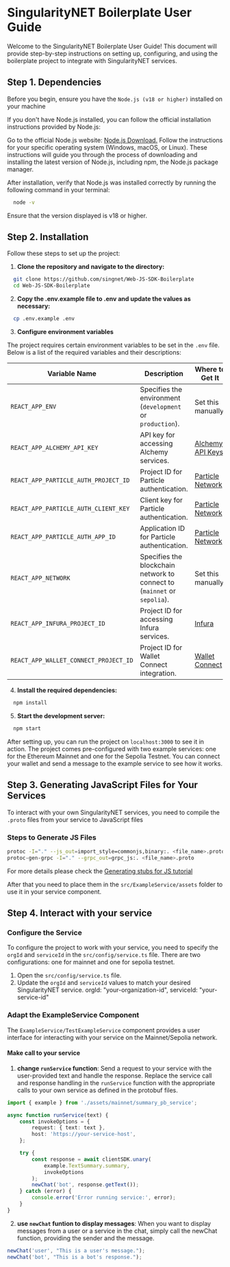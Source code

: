 # SingularityNET Boilerplate User Guide

Welcome to the SingularityNET Boilerplate User Guide! This document will provide step-by-step instructions on setting up, configuring, and using the boilerplate project to integrate with SingularityNET services.

## Step 1. Dependencies

Before you begin, ensure you have the `Node.js (v18 or higher)` installed on your machine

If you don't have Node.js installed, you can follow the official installation instructions provided by Node.js:

Go to the official Node.js website: [Node.js Download.](https://nodejs.org/en)
Follow the instructions for your specific operating system (Windows, macOS, or Linux).
These instructions will guide you through the process of downloading and installing the latest version of Node.js, including npm, the Node.js package manager.

After installation, verify that Node.js was installed correctly by running the following command in your terminal:

```bash
  node -v
```

Ensure that the version displayed is v18 or higher.

## Step 2. Installation

Follow these steps to set up the project:

1. **Clone the repository and navigate to the directory:**

```bash
  git clone https://github.com/singnet/Web-JS-SDK-Boilerplate
  cd Web-JS-SDK-Boilerplate
```

2. **Copy the .env.example file to .env and update the values as necessary:**

```bash
  cp .env.example .env
```

3. **Configure environment variables**

The project requires certain environment variables to be set in the `.env` file. Below is a list of the required variables and their descriptions:

| Variable Name                         | Description                                                              | Where to Get It                               |
| ------------------------------------- | ------------------------------------------------------------------------ | --------------------------------------------- |
| `REACT_APP_ENV`                       | Specifies the environment (`development` or `production`).               | Set this manually.                            |
| `REACT_APP_ALCHEMY_API_KEY`           | API key for accessing Alchemy services.                                  | [Alchemy API Keys](https://alchemy.com)       |
| `REACT_APP_PARTICLE_AUTH_PROJECT_ID`  | Project ID for Particle authentication.                                  | [Particle Network](https://particle.network/) |
| `REACT_APP_PARTICLE_AUTH_CLIENT_KEY`  | Client key for Particle authentication.                                  | [Particle Network](https://particle.network/) |
| `REACT_APP_PARTICLE_AUTH_APP_ID`      | Application ID for Particle authentication.                              | [Particle Network](https://particle.network/) |
| `REACT_APP_NETWORK`                   | Specifies the blockchain network to connect to (`mainnet` or `sepolia`). | Set this manually.                            |
| `REACT_APP_INFURA_PROJECT_ID`         | Project ID for accessing Infura services.                                | [Infura](https://infura.io)                   |
| `REACT_APP_WALLET_CONNECT_PROJECT_ID` | Project ID for Wallet Connect integration.                               | [Wallet Connect](https://walletconnect.com/)  |

4. **Install the required dependencies:**

```bash
  npm install
```

5. **Start the development server:**

```bash
  npm start
```

After setting up, you can run the project on `localhost:3000` to see it in action. The project comes pre-configured with two example services: one for the Ethereum Mainnet and one for the Sepolia Testnet. You can connect your wallet and send a message to the example service to see how it works.

## Step 3. Generating JavaScript Files for Your Services

To interact with your own SingularityNET services, you need to compile the `.proto` files from your service to JavaScript files

### Steps to Generate JS Files

```sh
protoc -I="." --js_out=import_style=commonjs,binary:. <file_name>.proto
protoc-gen-grpc -I="." --grpc_out=grpc_js:. <file_name>.proto
```

For more details please check the [Generating stubs for JS tutorial](/docs/products/DecentralizedAIPlatform/SDK/JavascriptSDKs/generating-stubs/)

After that you need to place them in the `src/ExampleService/assets` folder to use it in your service component.

## Step 4. Interact with your service

### Configure the Service

To configure the project to work with your service, you need to specify the `orgId` and `serviceId` in the `src/config/service.ts` file. There are two configurations: one for mainnet and one for sepolia testnet.

1. Open the `src/config/service.ts` file.
2. Update the `orgId` and `serviceId` values to match your desired SingularityNET service.
   orgId: "your-organization-id",
   serviceId: "your-service-id"

### Adapt the ExampleService Component

The `ExampleService/TestExampleService` component provides a user interface for interacting with your service on the Mainnet/Sepolia network.

#### Make call to your service

1. **change `runService` function**: Send a request to your service with the user-provided text and handle the response. Replace the service call and response handling in the `runService` function with the appropriate calls to your own service as defined in the protobuf files.

```typescript
import { example } from './assets/mainnet/summary_pb_service';

async function runService(text) {
    const invokeOptions = {
        request: { text: text },
        host: 'https://your-service-host',
    };

    try {
        const response = await clientSDK.unary(
            example.TextSummary.summary,
            invokeOptions
        );
        newChat('bot', response.getText());
    } catch (error) {
        console.error('Error running service:', error);
    }
}
```

2. **use `newChat` funtion to display messages**: When you want to display messages from a user or a service in the chat, simply call the newChat function, providing the sender and the message.

```typescript
newChat('user', "This is a user's message.");
newChat('bot', "This is a bot's response.");
```